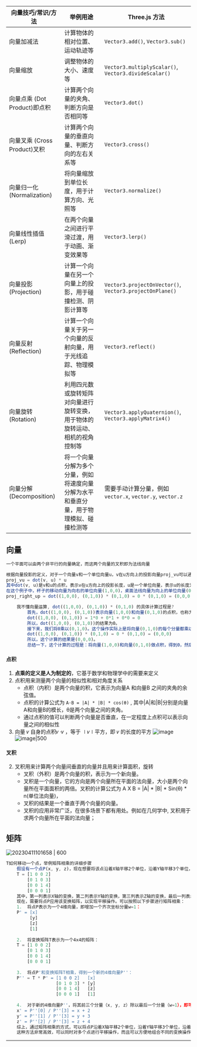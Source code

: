| 向量技巧/常识/方法             | 举例用途                                        | Three.js 方法                                             |
| ---------------------- | ------------------------------------------- | ------------------------------------------------------- |
| 向量加减法                  | 计算物体的相对位置、运动轨迹等                             | `Vector3.add()`, `Vector3.sub()`                        |
| 向量缩放                   | 调整物体的大小、速度等                                 | `Vector3.multiplyScalar()`, `Vector3.divideScalar()`    |
| 向量点乘 (Dot Product)即点积  | 计算两个向量的夹角、判断方向是否相同等                         | `Vector3.dot()`                                         |
| 向量叉乘 (Cross Product)叉积 | 计算两个向量的垂直向量、判断方向的左右关系等                      | `Vector3.cross()`                                       |
| 向量归一化 (Normalization)  | 将向量缩放到单位长度，用于计算方向、光照等                       | `Vector3.normalize()`                                   |
| 向量线性插值 (Lerp)          | 在两个向量之间进行平滑过渡，用于动画、渐变效果等                    | `Vector3.lerp()`                                        |
| 向量投影 (Projection)      | 计算一个向量在另一个向量上的投影，用于碰撞检测、阴影计算等               | `Vector3.projectOnVector()`, `Vector3.projectOnPlane()` |
| 向量反射 (Reflection)      | 计算一个向量关于另一个向量的反射向量，用于光线追踪、物理模拟等             | `Vector3.reflect()`                                     |
| 向量旋转 (Rotation)        | 利用四元数或旋转矩阵对向量进行旋转变换，用于物体的旋转运动、相机的视角控制等      | `Vector3.applyQuaternion()`, `Vector3.applyMatrix4()`   |
| 向量分解 (Decomposition)   | 将一个向量分解为多个分量，例如将速度向量分解为水平和垂直分量，用于物理模拟、碰撞检测等 | 需要手动计算分量，例如 `vector.x`, `vector.y`, `vector.z`          |
## 向量

```js
一个平面可以由两个非平行的向量确定，而这两个向量的叉积即为法线向量

根据向量投影的定义，对于一个向量v和一个单位向量u，v在u方向上的投影向量proj_vu可以通过以下公式计算：
proj_vu = dot(v, u) * u
其中dot(v, u)是v和u的点积，表示v在u方向上的投影长度，u是一个单位向量，表示u的长度为1，方向与投影方向相同。
在这个例子中，杯子的移动向量为向右的单位向量(1,0,0)，桌面法线向量为向上的单位向量(0,1,0)。根据上述公式，投影向量proj_right_up可以计算为：
proj_right_up = dot((1,0,0), (0,1,0)) * (0,1,0) = 0 * (0,1,0) = (0,0,0)

	我不懂向量运算, dot((1,0,0), (0,1,0)) * (0,1,0) 的具体计算过程是?
		首先，dot((1,0,0), (0,1,0))表示向量(1,0,0)和向量(0,1,0)的点积，也称为内积。点积的计算公式是将两个向量对应位置的数值相乘，然后将乘积相加，即：		
		dot((1,0,0), (0,1,0)) = 1*0 + 0*1 + 0*0 = 0		
		所以，dot((1,0,0), (0,1,0))的结果为0。		
		接下来，我们将0乘以(0,1,0)。这个操作实际上是将向量(0,1,0)的每个分量都乘以0，得到的结果向量仍然是(0,1,0)本身。因此，		
		dot((1,0,0), (0,1,0)) * (0,1,0) = 0 * (0,1,0) = (0,0,0)		
		所以，这个计算的结果是(0,0,0)。		
		总结一下，这个计算的过程是：将向量(1,0,0)和向量(0,1,0)做点积，得到0，然后将0乘以向量(0,1,0)，得到的结果是(0,0,0)。
```
#### 点积
1. **点乘的定义是人为制定的**，它基于数学和物理学中的需要来定义
2. 点积用来测量两个向量的相似性和相对角度关系
    - 点积（内积）是两个向量的积，它表示为向量A 和向量B 之间的夹角的余弦值。
    - 点积的计算公式为 `A·B = |A| * |B| * cos(θ)` , 其中|A|和|B|分别是向量A和向量B的模长，θ是两个向量之间的夹角。
    - 通过点积的值可以判断两个向量是否垂直，在一定程度上点积可以表示向量之间的相似性
3. 向量 𝑣 自身的点积𝑣 ·𝑣 ，等于 ∣𝑣∣平方，即 𝑣 的长度的平方
![image](https://github.com/CHENJIAMIAN/CHENJIAMIAN/assets/20126997/c640a165-525f-4140-8e7d-93e340009344)
![image|500](https://github.com/CHENJIAMIAN/CHENJIAMIAN/assets/20126997/a0621292-95dd-4bd1-8c6a-60a200207100)

#### 叉积
2. 叉积用来计算两个向量间垂直的向量并且用来计算面积，旋转
    - 叉积（外积）是两个向量的积，表示为一个新向量。 
    - 叉积是一个向量，它的方向是两个向量所在平面的法向量，大小是两个向量所在平面面积的两倍。叉积的计算公式为 A X B = |A| * |B| * Sin(θ) * n(单位法向量)，
    - 叉积的结果是一个垂直于两个向量的向量。 
    - 叉积的应用非常广泛，在很多场景下都有用处。例如在几何学中, 叉积用于求两个向量所在平面的法向量；
## 矩阵
![20230411101658 | 600](https://github.com/CHENJIAMIAN/Blog/assets/20126997/119e71e1-9346-41af-908c-688ccd4bc1ea)


```js
T如何移动一个点，举例矩阵相乘的详细步骤
	假设有一个点P(x, y, z)，现在想要将该点沿着X轴平移2个单位，沿着Y轴平移3个单位，沿着Z轴平移4个单位。可以使用变换矩阵来实现这个操作。变换矩阵可以表示为：	
	T = [1 0 0 2]
	    [0 1 0 3]
	    [0 0 1 4]
	    [0 0 0 1]	
	其中，第一列表示X轴的变换，第二列表示Y轴的变换，第三列表示Z轴的变换，最后一列表示平移向量。	
	现在，需要将点P应用该变换矩阵，以实现平移操作。可以按照以下步骤进行矩阵相乘：	
	1.  将点P表示为一个4维向量，即增加一个齐次坐标分量w=1：	
	P' = [x]
	     [y]
	     [z]
	     [1]	
	
	2.  将变换矩阵T表示为一个4x4的矩阵：		
	T = [1 0 0 2]
	    [0 1 0 3]
	    [0 0 1 4]
	    [0 0 0 1]	
	
	3.  将点P'和变换矩阵T相乘，得到一个新的4维向量P''：		
	P'' = T * P' = [1 0 0 2]   [x]
	               [0 1 0 3] * [y]
	               [0 0 1 4]   [z]
	               [0 0 0 1]   [1]	
	
	4.  对于新的4维向量P''，将其前三个分量（x, y, z）除以最后一个分量（w=1），即可得到平移后的新点坐标：		
	x' = P''[0] / P''[3] = x + 2
	y' = P''[1] / P''[3] = y + 3
	z' = P''[2] / P''[3] = z + 4		
	综上，通过矩阵相乘的方式，可以将点P沿着X轴平移2个单位，沿着Y轴平移3个单位，沿着Z轴平移4个单位。
	这种方法非常高效，可以同时对多个点进行平移操作，而且可以方便地组合不同的变换操作。
```

---